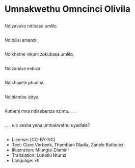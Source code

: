 # Umnakwethu Omncinci Olivila

##
Ndiyavuko ndibase
umlilo.

##
Ndibilisi amanzi.

##
Ndikhethe inkuni
zokubasa umlilo.

##
Ndizamise imbiza.

##
Ndishayele phantsi.

##
Ndihlambe izitya.

##
Kutheni mna ndisebenza nzima. . . .

##
. . . elo xesha yena
umnakwethu uyadlala?

##
* License: [CC-BY-NC]
* Text: Clare Verbeek, Thembani Dladla, Zanele Buthelezi
* Illustration: Mlungisi Dlamini
* Translation: Lunathi Ntunzi
* Language: xh
